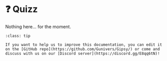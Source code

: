 <!--
Ce programme est régi par la licence CeCILL soumise au droit français et
respectant les principes de diffusion des logiciels libres. Vous pouvez
utiliser, modifier et/ou redistribuer ce programme sous les conditions
de la licence CeCILL diffusée sur le site "http://www.cecill.info".
-->

# ❓ Quizz

Nothing here... for the moment.


```{admonition} 🤝 Help us to improve this documentation!
:class: tip

If you want to help us to improve this documentation, you can edit it on the [GitHub repo](https://github.com/Gunivers/Gipsy/) or come and discuss with us on our [Discord server](https://discord.gg/E8qq6tN)!
```